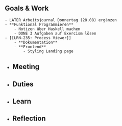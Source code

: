 ## Goals & Work
	- LATER Arbeitsjournal Donnertag (28.08) ergänzen
	- **Funktional Programmieren**
		- Notizen über Haskell machen
		- DONE 3 Aufgaben auf Exercism lösen
	- [[LRN-235: Process Viewer]]
		- **Dokumentation**
		- **Frontend**
			- Styling Landing page
- ## Meeting
- ## Duties
- ## Learn
- ## Reflection